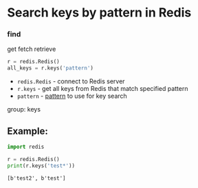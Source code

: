 # Search keys by pattern in Redis

### find
get
fetch
retrieve

```python
r = redis.Redis()
all_keys = r.keys('pattern')
```

- `redis.Redis` - connect to Redis server
- `r.keys` - get all keys from Redis that match specified pattern
- `pattern` - [pattern](https://redis.io/commands/KEYS) to use for key search

group: keys

## Example: 
```python
import redis

r = redis.Redis()
print(r.keys('test*'))
```
```
[b'test2', b'test']

```

